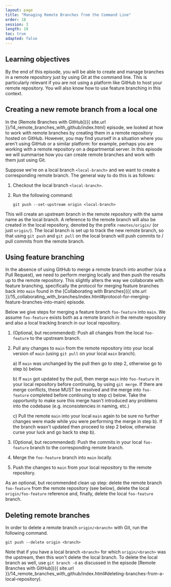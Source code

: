 ```yaml
---
layout: page
title: "Managing Remote Branches from the Command Line"
order: 18
session: 3
length: 10
toc: true
adapted: false
---
```


## Learning objectives

By the end of this episode, you will be able to create and manage branches in a
remote repository just by using Git at the command line. This is particularly
relevant if you are not using a platform like GitHub to host your remote
repository. You will also know how to use feature branching in this context.


## Creating a new remote branch from a local one

In the [Remote Branches with GitHub]({{ site.url }}/14_remote_branches_with_github/index.html)
episode, we looked at how to work with remote branches by creating them in a
remote repository hosted on GitHub. However, you may find yourself in a
situation where you aren't using GitHub or a similar platform: for example,
perhaps you are working with a remote repository on a departmental server. In
this episode we will summarise how you can create remote branches and work
with them just using Git. 

Suppose we're on a local branch `<local-branch>` and we want to create a
corresponding remote branch. The general way to do this is as follows:

1. Checkout the local branch `<local-branch>`.

2. Run the following command: 
   ```
   git push --set-upstream origin <local-branch>
   ```

This will create an upstream branch in the remote repository with the same name as
the local branch. A reference to the remote branch will also be created in the
local repository, denoted by the prefix `remotes/origin/` (or just `origin/`).
The local branch is set up to track the new remote branch, so that using
`git push` and `git pull` on the local branch will push commits to / pull
commits from the remote branch.


## Using feature branching

In the absence of using GitHub to merge a remote branch into another (via a
Pull Request), we need to perform merging locally and then push the results
up to the remote repository. This slightly alters the way we collaborate with
feature branching, specifically the protocol for merging feature branches back
into `main` found in the
[Collaborating with Branches]({{ site.url }}/15_collaborating_with_branches/index.html#protocol-for-merging-feature-branches-into-main)
episode.

Below we give steps for merging a feature branch `foo-feature` into `main`. We
assume `foo-feature` exists both as a remote branch in the remote repository and
also a local tracking branch in our local repository.

1. (Optional, but recommended): Push all changes from the local `foo-feature`
   to the upstream branch.

2. Pull any changes to `main` from the remote repository into your local version
   of `main` (using `git pull` on your local `main` branch). 

   a) If `main` was unchanged by the pull then go to step 2,
      otherwise go to step b) below.

   b) If `main` got updated by the pull, then merge `main` into `foo-feature`
      in your local repository before continuing, by using `git merge`.
      If there are merge conflicts, these MUST be resolved and the merge into
      `foo-feature` completed before continuing to step c) below. Take the
      opportunity to make sure this merge hasn't introduced any problems into
      the codebase (e.g. inconsistencies in naming, etc.)
   
   c) Pull the remote `main` into your local `main` again to be
      sure no further changes were made while you were performing the merge in
      step b). If the branch wasn't updated then proceed
      to step 2 below, otherwise curse your luck and go back to step b).

2. (Optional, but recommended): Push the commits in your local `foo-feature`
   branch to the corresponding remote branch.

3. Merge the `foo-feature` branch into `main` locally.

4. Push the changes to `main` from your local repository to the remote repository.


As an optional, but recommended clean up step: delete the remote branch
`foo-feature` from the remote repository (see below), delete the local
`origin/foo-feature` reference and, finally, delete the local `foo-feature` branch.


## Deleting remote branches

In order to delete a remote branch `origin/<branch>` with Git, run the following
command. 

```
git push --delete origin <branch>
```

Note that if you have a local branch `<branch>` for which `origin/<branch>`
was the upstream, then this won't delete the local branch. To delete the local
branch as well, use `git branch -d` as discussed in the episode
[Remote Branches with GitHub]({{ site.url }}/14_remote_branches_with_github/index.html#deleting-branches-from-a-local-repository).
